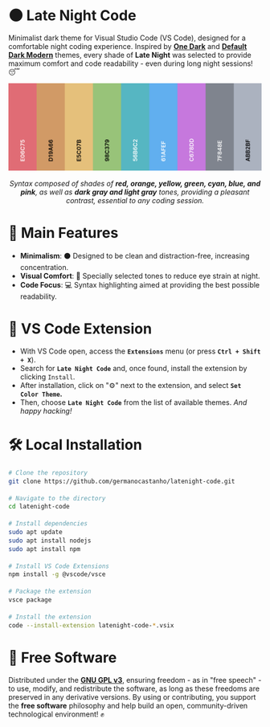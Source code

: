 # 🌑 Late Night Code

Minimalist dark theme for Visual Studio Code (VS Code), designed for a comfortable night coding experience. Inspired by [**One Dark**](https://github.com/atom/one-dark-syntax) and [**Default Dark Modern**](https://github.com/microsoft/vscode/blob/main/extensions/theme-defaults/themes/dark_modern.json) themes, every shade of **Late Night** was selected to provide maximum comfort and code readability - even during long night sessions! 😴

<div align="center">
  <img style="max-width: 100%; height: auto;" src="assets/colors.png" alt="Color Palette" />
  <p>
    <i>Syntax composed of shades of <b>red, orange, yellow, green, cyan, blue, and pink</b>, as well as <b>dark gray and light gray</b> tones, providing a pleasant contrast, essential to any coding session.</i>
  </p>
</div>

# 🚀 Main Features

- **Minimalism**: ⚫️ Designed to be clean and distraction-free, increasing concentration.
- **Visual Comfort**: 🎨 Specially selected tones to reduce eye strain at night.
- **Code Focus**: 💻 Syntax highlighting aimed at providing the best possible readability.

# 🧩 VS Code Extension

- With VS Code open, access the **`Extensions`** menu (or press **`Ctrl + Shift + X`**).
- Search for **`Late Night Code`** and, once found, install the extension by clicking `Install`.
- After installation, click on "⚙️" next to the extension, and select **`Set Color Theme`.**
- Then, choose **`Late Night Code`** from the list of available themes. _And happy hacking!_

# 🛠️ Local Installation

```bash
# Clone the repository
git clone https://github.com/germanocastanho/latenight-code.git

# Navigate to the directory
cd latenight-code

# Install dependencies
sudo apt update
sudo apt install nodejs
sudo apt install npm

# Install VS Code Extensions
npm install -g @vscode/vsce

# Package the extension
vsce package

# Install the extension
code --install-extension latenight-code-*.vsix
```

# 📜 Free Software

Distributed under the [**GNU GPL v3**](LICENSE), ensuring freedom - as in "free speech" - to use, modify, and redistribute the software, as long as these freedoms are preserved in any derivative versions. By using or contributing, you support the **free software** philosophy and help build an open, community-driven technological environment! ✊
